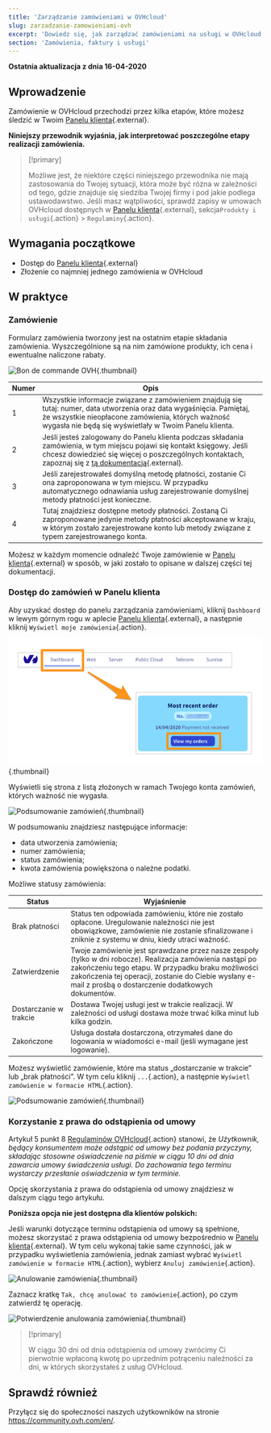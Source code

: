 ```yaml
---
title: 'Zarządzanie zamówieniami w OVHcloud'
slug: zarzadzanie-zamowieniami-ovh
excerpt: 'Dowiedz się, jak zarządzać zamówieniami na usługi w OVHcloud'
section: 'Zamówienia, faktury i usługi'
---
```


**Ostatnia aktualizacja z dnia 16-04-2020**

## Wprowadzenie

Zamówienie w OVHcloud przechodzi przez kilka etapów, które możesz śledzić w Twoim [Panelu klienta](https://www.ovh.com/auth/?action=gotomanager){.external}.

**Niniejszy przewodnik wyjaśnia, jak interpretować poszczególne etapy realizacji zamówienia.**

> [!primary]
>
> Możliwe jest, że niektóre części niniejszego przewodnika nie mają zastosowania do Twojej sytuacji, która może być różna w zależności od tego, gdzie znajduje się siedziba Twojej firmy i pod jakie podlega ustawodawstwo. Jeśli masz wątpliwości, sprawdź zapisy w umowach OVHcloud dostępnych w [Panelu klienta](https://www.ovh.com/auth/?action=gotomanager){.external}, sekcja`Produkty i usługi`{.action} > `Regulaminy`{.action}.
>

## Wymagania początkowe

- Dostęp do [Panelu klienta](https://www.ovh.com/auth/?action=gotomanager){.external}
- Złożenie co najmniej jednego zamówienia w OVHcloud


## W praktyce

### Zamówienie

Formularz zamówienia tworzony jest na ostatnim etapie składania zamówienia. Wyszczególnione są na nim zamówione produkty, ich cena i ewentualne naliczone rabaty.

![Bon de commande OVH](images/order_ovh.png){.thumbnail}

|Numer|Opis |
|---|---|
|1|Wszystkie informacje związane z zamówieniem znajdują się tutaj: numer, data utworzenia oraz data wygaśnięcia. Pamiętaj, że wszystkie nieopłacone zamówienia, których ważność wygasła nie będą się wyświetlały w Twoim Panelu klienta.|
|2|Jeśli jesteś zalogowany do Panelu klienta podczas składania zamówienia, w tym miejscu pojawi się kontakt księgowy. Jeśli chcesz dowiedzieć się więcej o poszczególnych kontaktach, zapoznaj się z [tą dokumentacją](https://docs.ovh.com/pl/customer/zarzadzanie_kontaktami/){.external}.|
|3|Jeśli zarejestrowałeś domyślną metodę płatności, zostanie Ci ona zaproponowana w tym miejscu. W przypadku automatycznego odnawiania usług zarejestrowanie domyślnej metody płatności jest konieczne.|
|4|Tutaj znajdziesz dostępne metody płatności. Zostaną Ci zaproponowane jedynie metody płatności akceptowane w kraju, w którym zostało zarejestrowane konto lub metody związane z typem zarejestrowanego konta.|


Możesz w każdym momencie odnaleźć Twoje zamówienie w [Panelu klienta](https://www.ovh.com/auth/?action=gotomanager){.external} w sposób, w jaki zostało to opisane w dalszej części tej dokumentacji.


### Dostęp do zamówień w Panelu klienta

Aby uzyskać dostęp do panelu zarządzania zamówieniami, kliknij `Dashboard` w lewym górnym rogu w aplecie [Panelu klienta](https://www.ovh.com/auth/?action=gotomanager){.external}, a następnie kliknij `Wyświetl moje zamówienia`{.action}.

![Panel klienta](images/huborders.png){.thumbnail}

Wyświetli się strona z listą złożonych w ramach Twojego konta zamówień, których ważność nie wygasła.

![Podsumowanie zamówień](images/order_recap.png){.thumbnail}


W podsumowaniu znajdziesz następujące informacje:

- data utworzenia zamówienia;
- numer zamówienia;
- status zamówienia;
- kwota zamówienia powiększona o należne podatki.

Możliwe statusy zamówienia: 

|Status|Wyjaśnienie|
|---|---|
|Brak płatności|Status ten odpowiada zamówieniu, które nie zostało opłacone. Uregulowanie należności nie jest obowiązkowe, zamówienie nie zostanie sfinalizowane i zniknie z systemu w dniu, kiedy utraci ważność.|
|Zatwierdzenie|Twoje zamówienie jest sprawdzane przez nasze zespoły (tylko w dni robocze). Realizacja zamówienia nastąpi po zakończeniu tego etapu. W przypadku braku możliwości zakończenia tej operacji, zostanie do Ciebie wysłany e-mail z prośbą o dostarczenie dodatkowych dokumentów.|
|Dostarczanie w trakcie|Dostawa Twojej usługi jest w trakcie realizacji. W zależności od usługi dostawa może trwać kilka minut lub kilka godzin.|
|Zakończone|Usługa dostała dostarczona, otrzymałeś dane do logowania w wiadomości e-mail (jeśli wymagane jest logowanie).|

Możesz wyświetlić zamówienie, które ma status „dostarczanie w trakcie” lub „brak płatności”. W tym celu kliknij `...`{.action}, a następnie `Wyświetl zamówienie w formacie HTML`{.action}.

![Podsumowanie zamówień](images/html_order.png){.thumbnail}


### Korzystanie z prawa do odstąpienia od umowy

Artykuł 5 punkt 8 [Regulaminów OVHcloud](https://www.ovh.pl/pomoc/regulaminy/){.action} stanowi, że *Użytkownik, będący konsumentem może odstąpić od umowy bez podania przyczyny, składając stosowne oświadczenie na piśmie w ciągu 10 dni od dnia zawarcia umowy świadczenia usługi. Do zachowania tego terminu wystarczy przesłanie oświadczenia w tym terminie.*

Opcję skorzystania z prawa do odstąpienia od umowy znajdziesz w dalszym ciągu tego artykułu.

**Poniższa opcja nie jest dostępna dla klientów polskich:**

Jeśli warunki dotyczące terminu odstąpienia od umowy są spełnione, możesz skorzystać z prawa odstąpienia od umowy bezpośrednio w [Panelu klienta](https://www.ovh.com/auth/?action=gotomanager){.external}. W tym celu wykonaj takie same czynności, jak w przypadku wyświetlenia zamówienia, jednak zamiast wybrać `Wyświetl zamówienie w formacie HTML`{.action}, wybierz `Anuluj zamówienie`{.action}.

![Anulowanie zamówienia](images/cancel_order.png){.thumbnail}

Zaznacz kratkę `Tak, chcę anulować to zamówienie`{.action}, po czym zatwierdź tę operację.

![Potwierdzenie anulowania zamówienia](images/cancellation_validation.png){.thumbnail}


> [!primary]
>
> W ciągu 30 dni od dnia odstąpienia od umowy zwrócimy Ci pierwotnie wpłaconą kwotę po uprzednim potrąceniu należności za dni, w których skorzystałeś z usług OVHcloud. 
>


## Sprawdź również

Przyłącz się do społeczności naszych użytkowników na stronie <https://community.ovh.com/en/>.